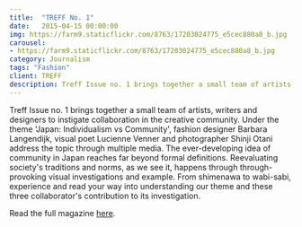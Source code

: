 ```yaml
---
title:  "TREFF No. 1"
date:   2015-04-15 00:00:00
img: https://farm9.staticflickr.com/8763/17203024775_e5cec880a8_b.jpg
carousel:
- https://farm9.staticflickr.com/8763/17203024775_e5cec880a8_b.jpg
category: Journalism
tags: "Fashion"
client: TREFF
description: Treff Issue no. 1 brings together a small team of artists, writers and designers to instigate collaboration in the creative community. Under the theme 'Japan: Individualism vs Community', fashion...
---
```

Treff Issue no. 1 brings together a small team of artists, writers and designers to instigate collaboration in the creative community. Under the theme 'Japan: Individualism vs Community', fashion designer Barbara Langendijk, visual poet Lucienne Venner and photographer Shinji Otani address the topic through multiple media. The ever-developing idea of community in Japan reaches far beyond formal definitions. Reevaluating society's traditions and norms, as we see it, happens through through-provoking visual investigations and example. From shimenawa to wabi-sabi, experience and read your way into understanding our theme and these three collaborator's contribution to its investigation.  

Read the full magazine [here](http://treffmagazine.nl).

